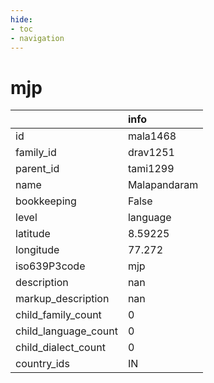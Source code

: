 ```yaml
---
hide:
- toc
- navigation
---
```

# mjp
|                      | info         |
|:---------------------|:-------------|
| id                   | mala1468     |
| family_id            | drav1251     |
| parent_id            | tami1299     |
| name                 | Malapandaram |
| bookkeeping          | False        |
| level                | language     |
| latitude             | 8.59225      |
| longitude            | 77.272       |
| iso639P3code         | mjp          |
| description          | nan          |
| markup_description   | nan          |
| child_family_count   | 0            |
| child_language_count | 0            |
| child_dialect_count  | 0            |
| country_ids          | IN           |